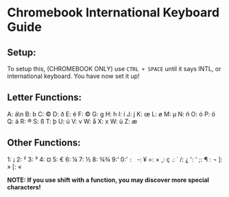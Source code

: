 # Chromebook International Keyboard Guide

## Setup:
To setup this, (CHROMEBOOK ONLY) use `CTRL + SPACE` until it says INTL, or international keyboard. 
You have now set it up!

## Letter Functions:

A: á\n
B: b
C: ©
D: ð
E: é
F: ©
G: g
H: h
I: í
J: j
K: œ
L: ø
M: µ
N: ñ
O: ó
P: ö
Q: ä
R: ®
S: ß
T: þ
U: ú
V: v
W: å
X: x
W: ü
Z: æ

## Other Functions:

1: ¡
2: ²
3: ³
4: ¤
5: €
6: ¼
7: ½
8: ¾¾
9:‘
0:’
`: `
-: ¥
=: ×
,: ç
.: ˙
/: ¿
': '
;: ¶
\: ¬
]: »
[: «

**NOTE: If you use shift with a function, you may discover more special characters!**
